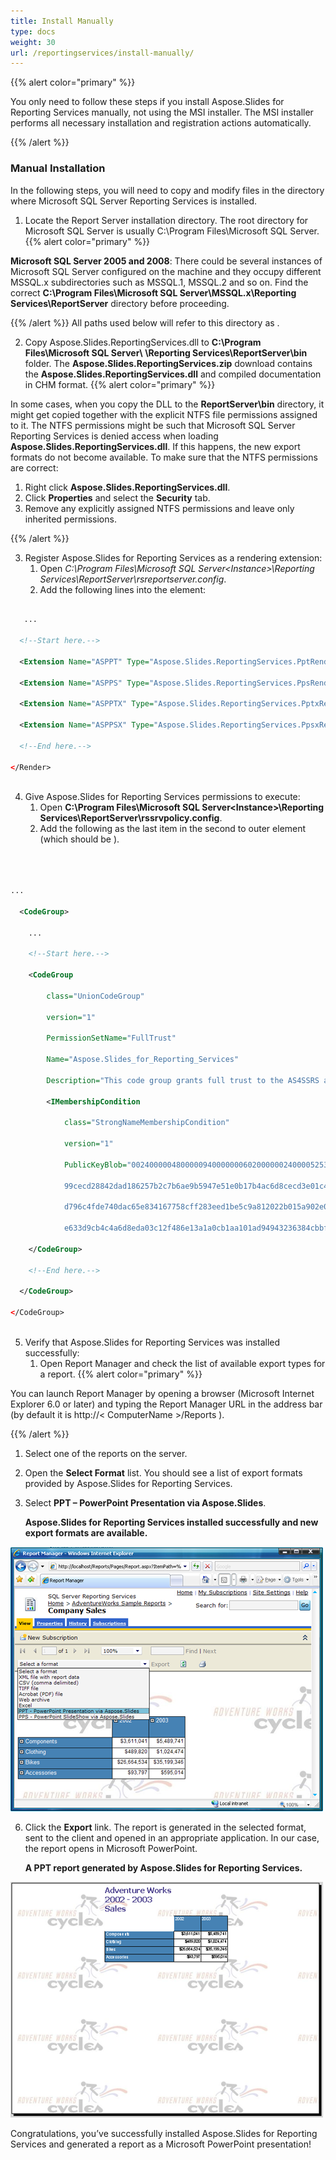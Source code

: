 ```yaml
---
title: Install Manually
type: docs
weight: 30
url: /reportingservices/install-manually/
---
```


{{% alert color="primary" %}} 

You only need to follow these steps if you install Aspose.Slides for Reporting Services manually, not using the MSI installer. The MSI installer performs all necessary installation and registration actions automatically. 

{{% /alert %}} 
### **Manual Installation**
In the following steps, you will need to copy and modify files in the directory where Microsoft SQL Server Reporting Services is installed. 

1. Locate the Report Server installation directory.
   The root directory for Microsoft SQL Server is usually C:\Program Files\Microsoft SQL Server. {{% alert color="primary" %}} 

**Microsoft SQL Server 2005 and 2008**: There could be several instances of Microsoft SQL Server configured on the machine and they occupy different MSSQL.x subdirectories such as MSSQL.1, MSSQL.2 and so on. Find the correct **C:\Program Files\Microsoft SQL Server\MSSQL.x\Reporting Services\ReportServer** directory before proceeding.

{{% /alert %}} All paths used below will refer to this directory as <Instance>. 

2. Copy Aspose.Slides.ReportingServices.dll to **C:\Program Files\Microsoft SQL Server\ <Instance> \Reporting Services\ReportServer\bin** folder.
   The **Aspose.Slides.ReportingServices.zip** download contains the **Aspose.Slides.ReportingServices.dll** and compiled documentation in CHM format. {{% alert color="primary" %}} 

In some cases, when you copy the DLL to the **ReportServer\bin** directory, it might get copied together with the explicit NTFS file permissions assigned to it. The NTFS permissions might be such that Microsoft SQL Server Reporting Services is denied access when loading **Aspose.Slides.ReportingServices.dll**. If this happens, the new export formats do not become available. To make sure that the NTFS permissions are correct:

   1. Right click **Aspose.Slides.ReportingServices.dll**.
   1. Click **Properties** and select the **Security** tab.
   1. Remove any explicitly assigned NTFS permissions and leave only inherited permissions.

{{% /alert %}}

3. Register Aspose.Slides for Reporting Services as a rendering extension: 
   1. Open *C:\Program
      Files\Microsoft SQL Server\<Instance>\Reporting Services\ReportServer\rsreportserver.config*.
   1. Add the following lines into the <Render> element: 

**<Render>**

``` xml

   ...

  <!--Start here.-->

  <Extension Name="ASPPT" Type="Aspose.Slides.ReportingServices.PptRenderer,Aspose.Slides.ReportingServices"/>

  <Extension Name="ASPPS" Type="Aspose.Slides.ReportingServices.PpsRenderer,Aspose.Slides.ReportingServices"/>

  <Extension Name="ASPPTX" Type="Aspose.Slides.ReportingServices.PptxRenderer,Aspose.Slides.ReportingServices"/>

  <Extension Name="ASPPSX" Type="Aspose.Slides.ReportingServices.PpsxRenderer,Aspose.Slides.ReportingServices"/>

  <!--End here.-->

</Render>



```

4. Give Aspose.Slides for Reporting Services permissions to execute: 
   1. Open **C:\Program Files\Microsoft SQL Server\<Instance>\Reporting Services\ReportServer\rssrvpolicy.config**.
   1. Add the following as the last item in the second to outer <CodeGroup> element (which should be <CodeGroup class="FirstMatchCodeGroup" version="1" PermissionSetName="Execution" Description="This code group grants MyComputer code Execution permission. ">). 

**<CodeGroup>**

``` xml



...

  <CodeGroup>

    ...

    <!--Start here.-->

    <CodeGroup

        class="UnionCodeGroup"

        version="1"

        PermissionSetName="FullTrust"

        Name="Aspose.Slides_for_Reporting_Services"

        Description="This code group grants full trust to the AS4SSRS assembly.">

        <IMembershipCondition

            class="StrongNameMembershipCondition"

            version="1"

            PublicKeyBlob="00240000048000009400000006020000002400005253413100040000010001005542e

            99cecd28842dad186257b2c7b6ae9b5947e51e0b17b4ac6d8cecd3e01c4d20658c5e4ea1b9a6c8f854b2

            d796c4fde740dac65e834167758cff283eed1be5c9a812022b015a902e0b97d4e95569eb8c0971834744

            e633d9cb4c4a6d8eda03c12f486e13a1a0cb1aa101ad94943236384cbbf5c679944b994de9546e493bf" />

    </CodeGroup>

    <!--End here.-->

  </CodeGroup>

</CodeGroup>



```

5. Verify that Aspose.Slides for Reporting Services was installed successfully: 
   1. Open Report Manager and check the list of available export types for a report. {{% alert color="primary" %}} 

You can launch Report Manager by opening a browser (Microsoft Internet Explorer 6.0 or later) and typing the Report Manager URL in the address bar (by default it is http://< ComputerName >/Reports ). 

{{% /alert %}}

1. Select one of the reports on the server.
1. Open the **Select Format** list.
   You should see a list of export formats provided by Aspose.Slides for Reporting Services. 
1. Select **PPT – PowerPoint Presentation via Aspose.Slides**. 

   **Aspose.Slides for Reporting Services installed successfully and new export formats are available.** 

![todo:image_alt_text](install-manually_1.png)




6. Click the **Export** link.
   The report is generated in the selected format, sent to the client and opened in an appropriate application. In our case, the report opens in Microsoft PowerPoint. 

   **A PPT report generated by Aspose.Slides for Reporting Services.** 

![todo:image_alt_text](install-manually_2.png)

Congratulations, you’ve successfully installed Aspose.Slides for Reporting Services and generated a report as a Microsoft PowerPoint presentation! 

